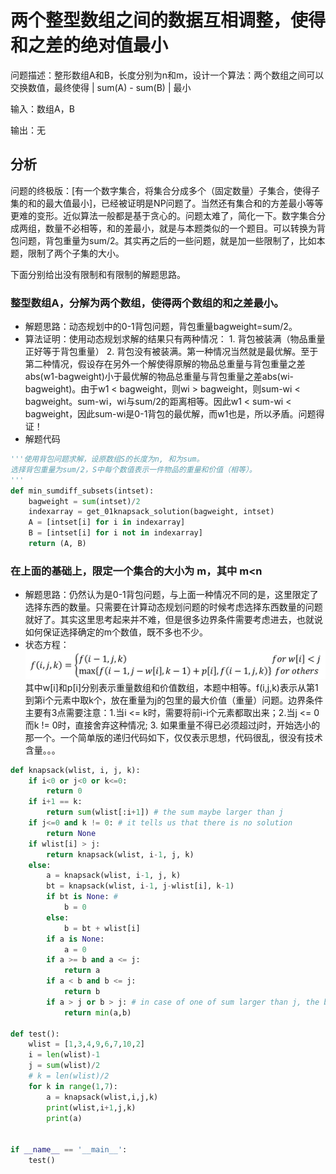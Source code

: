 # 两个整型数组之间的数据互相调整，使得和之差的绝对值最小
问题描述：整形数组A和B，长度分别为n和m，设计一个算法：两个数组之间可以交换数值，最终使得 | sum(A) - sum(B) | 最小

输入：数组A，B

输出：无

## 分析

问题的终极版：[有一个数字集合，将集合分成多个（固定数量）子集合，使得子集的和的最大值最小]，已经被证明是NP问题了。当然还有集合和的方差最小等等更难的变形。近似算法一般都是基于贪心的。问题太难了，简化一下。数字集合分成两组，数量不必相等，和的差最小，就是与本题类似的一个题目。可以转换为背包问题，背包重量为sum/2。其实再之后的一些问题，就是加一些限制了，比如本题，限制了两个子集的大小。

下面分别给出没有限制和有限制的解题思路。

### 整型数组A，分解为两个数组，使得两个数组的和之差最小。
- 解题思路：动态规划中的0-1背包问题，背包重量bagweight=sum/2。  
- 算法证明：使用动态规划求解的结果只有两种情况： 1. 背包被装满（物品重量正好等于背包重量） 2. 背包没有被装满。第一种情况当然就是最优解。至于第二种情况，假设存在另外一个解使得原解的物品总重量与背包重量之差abs(w1-bagweight)小于最优解的物品总重量与背包重量之差abs(wi-bagweight)。由于w1 < bagweight，则wi > bagweight，则sum-wi < bagweight。sum-wi，wi与sum/2的距离相等。因此w1 < sum-wi < bagweight，因此sum-wi是0-1背包的最优解，而w1也是，所以矛盾。问题得证！
- 解题代码
```python
'''使用背包问题求解，设原数组S的长度为n, 和为sum。
选择背包重量为sum/2，S中每个数值表示一件物品的重量和价值（相等）。
'''
def min_sumdiff_subsets(intset):    
    bagweight = sum(intset)/2
    indexarray = get_01knapsack_solution(bagweight, intset)
    A = [intset[i] for i in indexarray]
    B = [intset[i] for i not in indexarray]
    return (A, B)
```

### 在上面的基础上，限定一个集合的大小为 m，其中 m<n 
- 解题思路：仍然认为是0-1背包问题，与上面一种情况不同的是，这里限定了选择东西的数量。只需要在计算动态规划问题的时候考虑选择东西数量的问题就好了。其实这里思考起来并不难，但是很多边界条件需要考虑进去，也就说如何保证选择确定的m个数值，既不多也不少。
- 状态方程：
![状态方程](dp_sum_diff_min.png)  
其中w[i]和p[i]分别表示重量数组和价值数组，本题中相等。f(i,j,k)表示从第1到第i个元素中取k个，放在重量为j的包里的最大价值（重量）问题。边界条件主要有3点需要注意：1.当i <= k时，需要将前i-i个元素都取出来；2.当j <= 0而k != 0时，直接舍弃这种情况; 3. 如果重量不得已必须超过j时，开始选小的那一个。一个简单版的递归代码如下，仅仅表示思想，代码很乱，很没有技术含量。。。
```python
def knapsack(wlist, i, j, k):
    if i<0 or j<0 or k<=0:
        return 0
    if i+1 == k:
        return sum(wlist[:i+1]) # the sum maybe larger than j
    if j<=0 and k != 0: # it tells us that there is no solution
        return None 
    if wlist[i] > j:
        return knapsack(wlist, i-1, j, k)
    else:
        a = knapsack(wlist, i-1, j, k)
        bt = knapsack(wlist, i-1, j-wlist[i], k-1)
        if bt is None: # 
            b = 0
        else:
            b = bt + wlist[i]
        if a is None:
            a = 0
        if a >= b and a <= j: 
            return a
        if a < b and b <= j:
            return b
        if a > j or b > j: # in case of one of sum larger than j, the best result smaller than j does not exist, then we trying to find the result which is closest to j (althought it's larger than j)
            return min(a,b)

def test():
    wlist = [1,3,4,9,6,7,10,2]
    i = len(wlist)-1
    j = sum(wlist)/2
    # k = len(wlist)/2
    for k in range(1,7):
        a = knapsack(wlist,i,j,k)
        print(wlist,i+1,j,k)
        print(a)


if __name__ == '__main__':
    test()
```